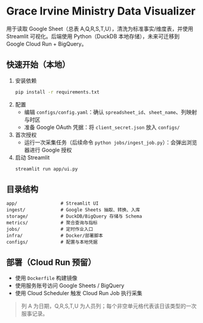 # Grace Irvine Ministry Data Visualizer

用于读取 Google Sheet（总表 A,Q,R,S,T,U），清洗为标准事实/维度表，并使用 Streamlit 可视化。后端使用 Python（DuckDB 本地存储），未来可迁移到 Google Cloud Run + BigQuery。

## 快速开始（本地）

1. 安装依赖
   ```bash
   pip install -r requirements.txt
   ```
2. 配置
   - 编辑 `configs/config.yaml`：确认 `spreadsheet_id`、`sheet_name`、列映射与时区
   - 准备 Google OAuth 凭据：将 `client_secret.json` 放入 `configs/`
3. 首次授权
   - 运行一次采集任务（后续命令 `python jobs/ingest_job.py`）：会弹出浏览器进行 Google 授权
4. 启动 Streamlit
   ```bash
   streamlit run app/ui.py
   ```

## 目录结构
```
app/                # Streamlit UI
ingest/             # Google Sheets 抽取、转换、入库
storage/            # DuckDB/BigQuery 存储与 Schema
metrics/            # 聚合查询与指标
jobs/               # 定时作业入口
infra/              # Docker/部署脚本
configs/            # 配置与本地凭据
```

## 部署（Cloud Run 预留）
- 使用 `Dockerfile` 构建镜像
- 使用服务账号访问 Google Sheets / BigQuery
- 使用 Cloud Scheduler 触发 Cloud Run Job 执行采集

> 列 A 为日期，Q,R,S,T,U 为人员列；每个非空单元格代表该日该类型的一次服事记录。

